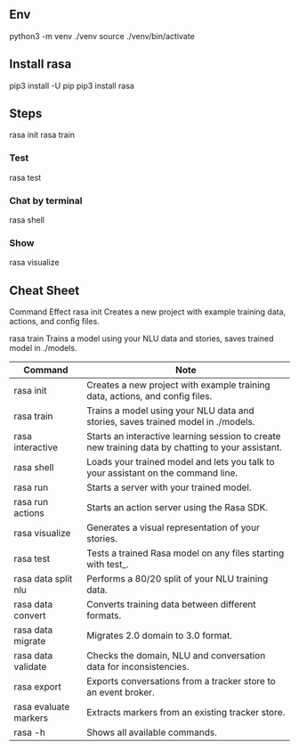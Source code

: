 ## Env
python3 -m venv ./venv
source ./venv/bin/activate

## Install rasa
pip3 install -U pip
pip3 install rasa

## Steps
rasa init
rasa train

### Test
rasa test

### Chat by terminal
rasa shell

### Show 
rasa visualize

## Cheat Sheet
Command	Effect
rasa init	        Creates a new project with example training data, actions, and config files.

rasa train	        Trains a model using your NLU data and stories, saves trained model in ./models.

| Command | Note |
|---|---|
| rasa init | Creates a new project with example training data, actions, and config files. |
| rasa train | Trains a model using your NLU data and stories, saves trained model in ./models. |
| rasa interactive | Starts an interactive learning session to create new training data by chatting to your assistant. |
| rasa shell | Loads your trained model and lets you talk to your assistant on the command line. |
| rasa run | Starts a server with your trained model. |
| rasa run actions | Starts an action server using the Rasa SDK. |
| rasa visualize | Generates a visual representation of your stories. |
| rasa test | Tests a trained Rasa model on any files starting with test_. |
| rasa data split nlu | Performs a 80/20 split of your NLU training data. |
| rasa data convert | Converts training data between different formats. |
| rasa data migrate | Migrates 2.0 domain to 3.0 format. |
| rasa data validate | Checks the domain, NLU and conversation data for inconsistencies. |
| rasa export | Exports conversations from a tracker store to an event broker. |
| rasa evaluate markers | Extracts markers from an existing tracker store. |
| rasa -h | Shows all available commands. |
